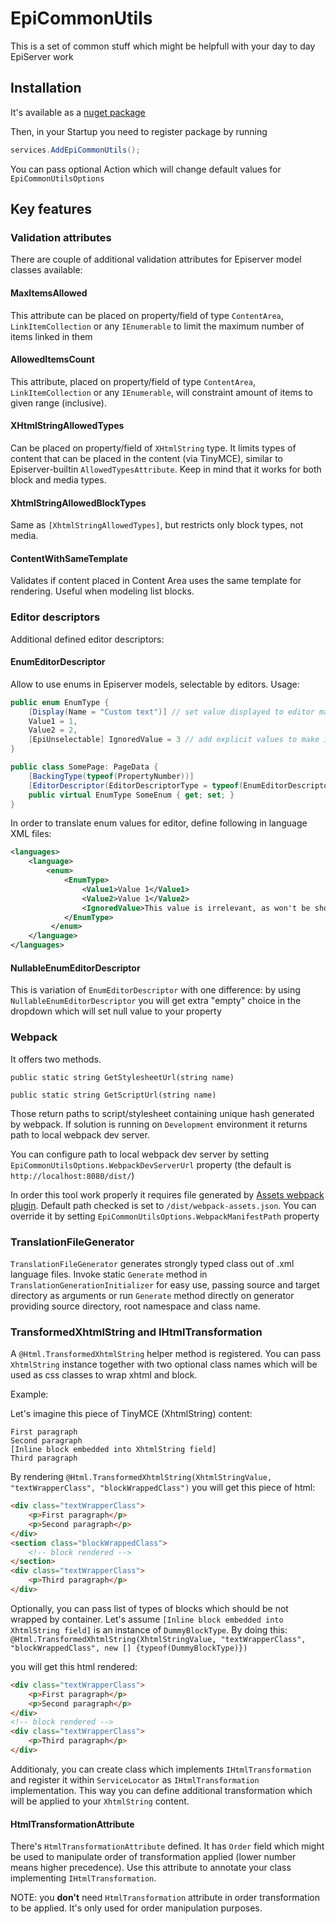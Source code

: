 # EpiCommonUtils

This is a set of common stuff which might be helpfull with your day to day EpiServer work

## Installation

It's available as a [nuget package](https://www.nuget.org/packages/Forte.EpiCommonUtils/)

Then, in your Startup you need to register package by running

```c#
services.AddEpiCommonUtils();
```

You can pass optional Action which will change default values for `EpiCommonUtilsOptions` 
## Key features

### Validation attributes
There are couple of additional validation attributes for Episerver model classes available:

#### MaxItemsAllowed

This attribute can be placed on property/field of type `ContentArea`, `LinkItemCollection` or any `IEnumerable` to limit the maximum number of items linked in them

#### AllowedItemsCount
This attribute, placed on property/field of type `ContentArea`, `LinkItemCollection` or any `IEnumerable`, will constraint amount of items to given range (inclusive).

#### XHtmlStringAllowedTypes

Can be placed on property/field of `XHtmlString` type. It limits types of content that can be placed in the content (via TinyMCE), similar to Episerver-builtin `AllowedTypesAttribute`. Keep in mind that it works for both block and media types.

#### XhtmlStringAllowedBlockTypes

Same as `[XhtmlStringAllowedTypes]`, but restricts only block types, not media.

#### ContentWithSameTemplate

Validates if content placed in Content Area uses the same template for rendering. Useful when modeling list blocks.

### Editor descriptors

Additional defined editor descriptors:

#### EnumEditorDescriptor
Allow to use enums in Episerver models, selectable by editors. Usage:

```cs
public enum EnumType {
    [Display(Name = "Custom text")] // set value displayed to editor manually (if you don't want to use translations)
    Value1 = 1,
    Value2 = 2,
    [EpiUnselectable] IgnoredValue = 3 // add explicit values to make it less fragile for refactoring
}

public class SomePage: PageData {
    [BackingType(typeof(PropertyNumber))]
    [EditorDescriptor(EditorDescriptorType = typeof(EnumEditorDescriptor<EnumType>))]
    public virtual EnumType SomeEnum { get; set; }
}
```
In order to translate enum values for editor, define following in language XML files:
```xml
<languages>
    <language>
        <enum>
            <EnumType>
                <Value1>Value 1</Value1>
                <Value2>Value 1</Value2>
                <IgnoredValue>This value is irrelevant, as won't be shown to editors</IgnoredValue>
            </EnumType>
         </enum>
    </language>
</languages>
```

#### NullableEnumEditorDescriptor

This is variation of `EnumEditorDescriptor` with one difference: by using `NullableEnumEditorDescriptor` you will get extra "empty" choice in the dropdown which will set null value to your property

### Webpack

It offers two methods. 

`public static string GetStylesheetUrl(string name)`


`public static string GetScriptUrl(string name)`

Those return paths to script/stylesheet containing unique hash generated by webpack. If solution is running on `Development` environment it returns path to local webpack dev server.

You can configure path to local webpack dev server by setting `EpiCommonUtilsOptions.WebpackDevServerUrl` property (the default is `http://localhost:8080/dist/`)

In order this tool work properly it requires file generated by [Assets webpack plugin](https://www.npmjs.com/package/assets-webpack-plugin). Default path checked is set to `/dist/webpack-assets.json`. 
You can override it by setting `EpiCommonUtilsOptions.WebpackManifestPath` property 

### TranslationFileGenerator

`TranslationFileGenerator` generates strongly typed class out of .xml language files. Invoke static `Generate` method in `TranslationGenerationInitializer` for easy use, passing source and target directory as arguments or run `Generate` method directly on generator providing source directory, root namespace and class name.

### TransformedXhtmlString and IHtmlTransformation

A `@Html.TransformedXhtmlString` helper method is registered. You can pass `XhtmlString` instance together with two optional class names which will be used as css classes to wrap xhtml and block.

Example:

Let's imagine this piece of TinyMCE (XhtmlString) content:

```
First paragraph
Second paragraph
[Inline block embedded into XhtmlString field]
Third paragraph
```

By rendering `@Html.TransformedXhtmlString(XhtmlStringValue, "textWrapperClass", "blockWrappedClass")` you will get this piece of html:

```html
<div class="textWrapperClass">
    <p>First paragraph</p>
    <p>Second paragraph</p>
</div>
<section class="blockWrappedClass">
    <!-- block rendered -->
</section>
<div class="textWrapperClass">
    <p>Third paragraph</p>
</div>
```

Optionally, you can pass list of types of blocks which should be not wrapped by container. 
Let's assume  `[Inline block embedded into XhtmlString field]` is an instance of `DummyBlockType`. 
By doing this:
`@Html.TransformedXhtmlString(XhtmlStringValue, "textWrapperClass", "blockWrappedClass", new [] {typeof(DummyBlockType)})`

you will get this html rendered:
```html
<div class="textWrapperClass">
    <p>First paragraph</p>
    <p>Second paragraph</p>
</div>
<!-- block rendered -->
<div class="textWrapperClass">
    <p>Third paragraph</p>
</div>
```

Additionaly, you can create class which implements `IHtmlTransformation` and register it within `ServiceLocator` as `IHtmlTransformation` implementation. 
This way you can define additional transformation which will be applied to your `XhtmlString` content.

#### HtmlTransformationAttribute

There's `HtmlTransformationAttribute` defined. It has `Order` field which might be used to manipulate order of transformation applied (lower number means higher precedence).
Use this attribute to annotate your class implementing `IHtmlTransformation`.

NOTE: you **don't** need `HtmlTransformation` attribute in order transformation to be applied. It's only used for order manipulation purposes. 
